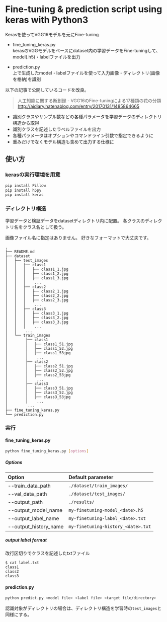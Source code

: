 # Fine-tuning & prediction script using keras with Python3
Kerasを使ってVGG16モデルを元にFine-tuning

* fine_tuning_keras.py  
kerasのVGGモデルをベースにdataset内の学習データをFine-tuningして、model(.h5)・labelファイルを出力

* prediction.py  
上で生成したmodel・labelファイルを使って入力画像・ディレクトリ(画像を格納)を識別


以下の記事で公開しているコードを改良。  
> 人工知能に関する断創録 - VGG16のFine-tuningによる17種類の花の分類
> <http://aidiary.hatenablog.com/entry/20170131/1485864665>

* 識別クラスやサンプル数などの各種パラメータを学習データのディレクトリ構造から取得
* 識別クラスを記述したラベルファイルを出力
* 各種パラメータはオプションやコマンドライン引数で指定できるように
* 重みだけでなくモデル構造も含めて出力する仕様に


## 使い方
### kerasの実行環境を用意

```bash
pip install Pillow
pip install h5py
pip install keras
```

### ディレクトリ構造
学習データと検証データをdatasetディレクトリ内に配置。
各クラスのディレクトリ名をクラス名として扱う。

画像ファイル名に指定はありません。
好きなフォーマットで大丈夫です。

```
.
├── README.md
├── dataset
│   ├── test_images
│   │   ├── class1
│   │   │   ├── class1_1.jpg
│   │   │   ├── class1_2.jpg
│   │   │   ├── class1_3.jpg
│   │   │    ...
│   │   ├── class2
│   │   │   ├── class2_1.jpg
│   │   │   ├── class2_2.jpg
│   │   │   ├── class2_3.jpg
│   │   │    ...
│   │   ├── class3
│   │   │   ├── class3_1.jpg
│   │   │   ├── class3_2.jpg
│   │   │   ├── class3_3.jpg
│   │   │    ...
│   │    ...
│   └── train_images
│        ├── class1
│        │   ├── class1_51.jpg
│        │   ├── class1_52.jpg
│        │   ├── class1_53jpg
│        │    ...
│        ├── class2
│        │   ├── class2_51.jpg
│        │   ├── class2_52.jpg
│        │   ├── class2_53jpg
│        │    ...
│        ├── class3
│        │   ├── class3_51.jpg
│        │   ├── class3_52.jpg
│        │   ├── class3_53jpg
│        │    ...
│         ...
├── fine_tuning_keras.py
└── prediction.py
```

### 実行

#### fine_tuning_keras.py

```bash
python fine_tuning_keras.py [options]
```

##### Options

| Option                | Default parameter                  |
|:----------------------|:-----------------------------------|
| --train_data_path     | `./dataset/train_images/`          |
| --val_data_path       | `./dataset/test_images/`           |
| --output_path         | `./results/`               |
| --output_model_name   | `my-finetuning-model_<date>.h5`    |
| --output_label_name   | `my-finetuning-label_<date>.txt`    |
| --output_history_name | `my-finetuning-history_<date>.txt`  |

##### output label format
改行区切りでクラスを記述したtxtファイル

```
$ cat label.txt
class1
class2
class3
```



#### prediction.py

```bash
python predict.py <model file> <label file> <target file/directory>
```

認識対象がディレクトリの場合は、ディレクトリ構造を学習時の`test_images`と同様にする。
